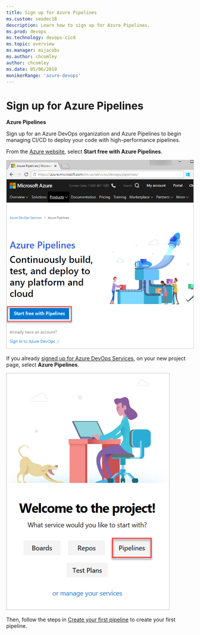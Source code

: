 ```yaml
---
title: Sign up for Azure Pipelines
ms.custom: seodec18
description: Learn how to sign up for Azure Pipelines.
ms.prod: devops
ms.technology: devops-cicd
ms.topic: overview
ms.manager: mijacobs
ms.author: chcomley
author: chcomley
ms.date: 05/06/2019
monikerRange: 'azure-devops'
---
```


# Sign up for Azure Pipelines

**Azure Pipelines**

Sign up for an Azure DevOps organization and Azure Pipelines to begin managing CI/CD to deploy your code with high-performance pipelines.

From the [Azure website](https://azure.microsoft.com/services/devops/pipelines/), select **Start free with Azure Pipelines**.

![Start free with Azure Pipelines](../../media/start-free-with-azure-pipelines.png)

If you already [signed up for Azure DevOps Services](../../user-guide/sign-up-invite-teammates.md), on your new project page, select **Azure Pipelines**.

![New project, select Azure Pipelines](../media/new-project-select-pipelines.png)

Then, follow the steps in [Create your first pipeline](../create-first-pipeline.md) to create your first pipeline.
